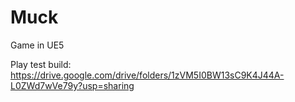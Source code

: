 # Muck
 Game in UE5

Play test build:
https://drive.google.com/drive/folders/1zVM5I0BW13sC9K4J44A-L0ZWd7wVe79y?usp=sharing
